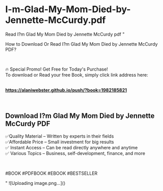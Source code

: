 # I-m-Glad-My-Mom-Died-by-Jennette-McCurdy.pdf
Read I?m Glad My Mom Died by Jennette McCurdy pdf
"<p>How to Download Or Read I?m Glad My Mom Died by Jennette McCurdy PDF?</p>
<p>&nbsp;</p>
<p>&#128293;  Special Promo! Get Free for Today's Purchase!<br />To download or Read your free Book, simply click link address here:&nbsp;<br />&nbsp;</p>
<p><a href=""https://alaniwebster.github.io/push/?book=1982185821""><strong>https://alaniwebster.github.io/push/?book=1982185821</strong></a></p>
<p>&nbsp;</p>
<h2>Download I?m Glad My Mom Died by Jennette McCurdy PDF</h2>
<p>&#x2705;Quality Material &ndash; Written by experts in their fields<br />&#x2705;Affordable Price &ndash; Small investment for big results<br />&#x2705; Instant Access &ndash; Can be read directly anywhere and anytime<br />&#x2705; Various Topics &ndash; Business, self-development, finance, and more</p>
<p>&nbsp;</p>
<p>#BOOK #PDFBOOK #EBOOK #BESTSELLER</p>
"
![Uploading image.png…]()
